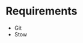 # Requirements

- Git
- Stow

<!--# Installation-->
<!---->
<!--``` -->
<!--$ git clone git@github.com:LinusBene/dotfiles.git-->
<!--$ cd dotfiles-->
<!--$ ./install-->
<!--$ stow .-->
<!--```-->
<!---->
<!--# Zsh-->
<!---->
<!--# I3-->
<!---->
<!--# Kitty-->
<!---->
<!--## Keybinds-->
<!---->
<!--# Neovim-->
<!---->
<!--## Included Plugins-->
<!---->
<!--- [nvim-treesitter](https://github.com/nvim-treesitter/nvim-treesitter)-->
<!--- [nvim-telescope](https://github.com/nvim-telescope/telescope.nvim)-->
<!--- [which-key](https://github.com/folke/which-key.nvim)-->
<!--- [lualine](https://github.com/nvim-lualine/lualine.nvim)-->
<!--- [todo-comments](https://github.com/folke/todo-comments.nvim)-->
<!--- [vim-fugitive](https://github.com/tpope/vim-fugitive)-->
<!--- [nvim-surround](https://github.com/kylechui/nvim-surround)-->
<!---->
<!--## Keybinds-->
<!---->
<!--# Tmux-->
<!---->
<!--## Keybinds-->
